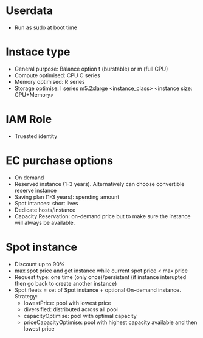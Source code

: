 # Userdata
- Run as sudo at boot time

# Instace type
- General purpose: Balance option t (burstable) or m (full CPU)
- Compute optimised: CPU C series
- Memory optimised: R series
- Storage optimise: I series
m5.2xlarge
<instance_class> <generation> <instance size: CPU+Memory>

# IAM Role
- Truested identity

# EC purchase options
- On demand
- Reserved instance (1-3 years). Alternatively can choose convertible reserve instance 
- Saving plan (1-3 years): spending amount
- Spot intances: short lives
- Dedicate hosts/instance
- Capacity Reservation: on-demand price but to make sure the instance will always be available.

# Spot instance
- Discount up to 90% 
- max spot price and get instance while current spot price < max price
- Request type: one time (only once)/persistent (if instance interupted then go back to create another instance)
- Spot fleets = set of Spot instance + optional On-demand instance. Strategy:
    - lowestPrice: pool with lowest price
    - diversified: distributed across all pool
    - capacityOptimise: pool with optimal capacity
    - priceCapacityOptimise: pool with highest capacity available and then lowest price
